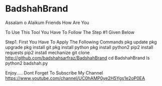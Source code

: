 # BadshahBrand
Assalam o Alaikum Friends
How Are You

To Use This Tool You Have To Follow The Step #1 Given Below

Step1.
First You Have To Apply The Following Commands
pkg update
pkg upgrade
pkg install git
pkg install python
pkg install python2
pip2 install requests
pip2 install mechanize
git clone http://github.com/badshahsarfraz/BadshahBrand
cd BadshahBrand
ls
python2 badshah.py


Enjoy.....
Dont Forget To Subscribe My Channel
https://www.youtube.com/channel/UC0hAMP0ye2H5Ygs1e2oP0EA
